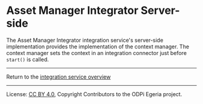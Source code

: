 <!-- SPDX-License-Identifier: CC-BY-4.0 -->
<!-- Copyright Contributors to the ODPi Egeria project 2020. -->

# Asset Manager Integrator Server-side

The Asset Manager Integrator integration service's server-side implementation provides
the implementation of the context manager.  The context manager sets the context in an integration
connector just before `start()` is called.
 

----
Return to the [integration service overview](..)

----
License: [CC BY 4.0](https://creativecommons.org/licenses/by/4.0/),
Copyright Contributors to the ODPi Egeria project.